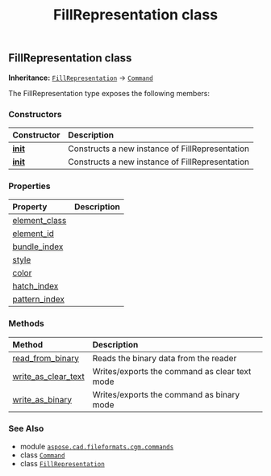 ﻿---
title: FillRepresentation class
second_title: Aspose.CAD for Python via .NET API References
description: 
type: docs
weight: 840
url: /python-net/aspose.cad.fileformats.cgm.commands/fillrepresentation/
is_root: false
---

## FillRepresentation class



**Inheritance:** [`FillRepresentation`](/cad/python-net/aspose.cad.fileformats.cgm.commands/fillrepresentation) → 
[`Command`](/cad/python-net/aspose.cad.fileformats.cgm.commands/command)



The FillRepresentation type exposes the following members:

### Constructors
| Constructor | Description |
| :- | :- |
| [__init__](/cad/python-net/aspose.cad.fileformats.cgm.commands/fillrepresentation/__init__/#aspose.cad.fileformats.cgm.CgmFile) | Constructs a new instance of FillRepresentation |
| [__init__](/cad/python-net/aspose.cad.fileformats.cgm.commands/fillrepresentation/__init__/#aspose.cad.fileformats.cgm.CgmFile-int-InteriorStyle.Style-aspose.cad.fileformats.cgm.classes.CgmColor-int-int) | Constructs a new instance of FillRepresentation |


### Properties
| Property | Description |
| :- | :- |
| [element_class](/cad/python-net/aspose.cad.fileformats.cgm.commands/fillrepresentation/element_class) |  |
| [element_id](/cad/python-net/aspose.cad.fileformats.cgm.commands/fillrepresentation/element_id) |  |
| [bundle_index](/cad/python-net/aspose.cad.fileformats.cgm.commands/fillrepresentation/bundle_index) |  |
| [style](/cad/python-net/aspose.cad.fileformats.cgm.commands/fillrepresentation/style) |  |
| [color](/cad/python-net/aspose.cad.fileformats.cgm.commands/fillrepresentation/color) |  |
| [hatch_index](/cad/python-net/aspose.cad.fileformats.cgm.commands/fillrepresentation/hatch_index) |  |
| [pattern_index](/cad/python-net/aspose.cad.fileformats.cgm.commands/fillrepresentation/pattern_index) |  |


### Methods
| Method | Description |
| :- | :- |
| [read_from_binary](/cad/python-net/aspose.cad.fileformats.cgm.commands/fillrepresentation/read_from_binary/#aspose.cad.fileformats.cgm.IBinaryReader) | Reads the binary data from the reader |
| [write_as_clear_text](/cad/python-net/aspose.cad.fileformats.cgm.commands/fillrepresentation/write_as_clear_text/#aspose.cad.fileformats.cgm.IClearTextWriter) | Writes/exports the command as clear text mode |
| [write_as_binary](/cad/python-net/aspose.cad.fileformats.cgm.commands/fillrepresentation/write_as_binary/#aspose.cad.fileformats.cgm.IBinaryWriter) | Writes/exports the command as binary mode |



### See Also
* module [`aspose.cad.fileformats.cgm.commands`](..)
* class [`Command`](/cad/python-net/aspose.cad.fileformats.cgm.commands/command)
* class [`FillRepresentation`](/cad/python-net/aspose.cad.fileformats.cgm.commands/fillrepresentation)
